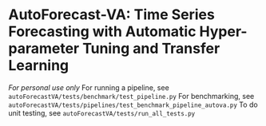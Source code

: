 # AutoForecast-VA: Time Series Forecasting with Automatic Hyper-parameter Tuning and Transfer Learning
*For personal use only*
For running a pipeline, see `autoForecastVA/tests/benchmark/test_pipeline.py`
For benchmarking, see `autoForecastVA/tests/pipelines/test_benchmark_pipeline_autova.py`
To do unit testing, see `autoForecastVA/tests/run_all_tests.py`
